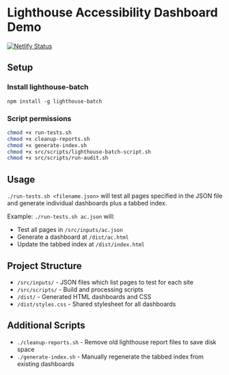 # Lighthouse Accessibility Dashboard Demo

[![Netlify Status](https://api.netlify.com/api/v1/badges/260580f8-e801-48d5-a6e7-13b46ae89211/deploy-status)](https://app.netlify.com/sites/em-accessibility-dash/deploys)

## Setup

### Install lighthouse-batch

`npm install -g lighthouse-batch`

### Script permissions

```bash
chmod +x run-tests.sh
chmod +x cleanup-reports.sh
chmod +x generate-index.sh
chmod +x src/scripts/lighthouse-batch-script.sh 
chmod +x src/scripts/run-audit.sh
```

## Usage

`./run-tests.sh <filename.json>` will test all pages specified in the JSON file and generate individual dashboards plus a tabbed index.

Example: `./run-tests.sh ac.json` will:
- Test all pages in `/src/inputs/ac.json` 
- Generate a dashboard at `/dist/ac.html`
- Update the tabbed index at `/dist/index.html`

## Project Structure

- `/src/inputs/` - JSON files which list pages to test for each site
- `/src/scripts/` - Build and processing scripts  
- `/dist/` - Generated HTML dashboards and CSS
- `/dist/styles.css` - Shared stylesheet for all dashboards

## Additional Scripts

- `./cleanup-reports.sh` - Remove old lighthouse report files to save disk space
- `./generate-index.sh` - Manually regenerate the tabbed index from existing dashboards